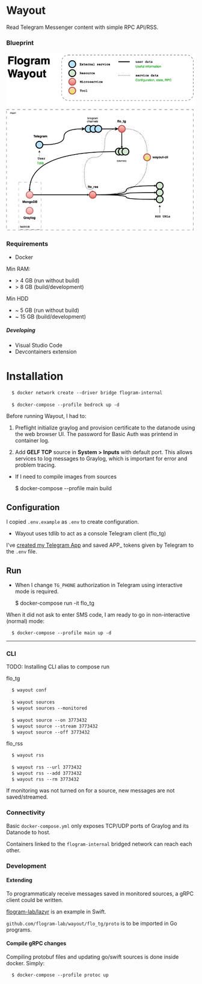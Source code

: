 # Wayout

Read Telegram Messenger content with simple RPC API/RSS.

### Blueprint

![FlogramBlueprint](FlogramBlueprint.drawio.png)

### Requirements

- Docker

Min RAM:

 - \> 4 GB (run without build)
 - \> 8 GB (build/development)

Min HDD

 - ~ 5 GB (run without build)
 - ~ 15 GB (build/development)

 ##### Developing

  - Visual Studio Code
  - Devcontainers extension

# Installation

      $ docker network create --driver bridge flogram-internal

      $ docker-compose --profile bedrock up -d

Before running Wayout, I had to:

 1. Preflight initialize graylog and provision certificate to the datanode using the web browser UI. The password for Basic Auth was printend in container log.

 2. Add **GELF TCP** source in **System > Inputs** with default port. This allows services to log messages to Graylog, which is important for error and problem tracing.

 - If I need to compile images from sources

      $ docker-compose --profile main build

## Configuration

I copied `.env.example` as `.env` to create configuration.

 - Wayout uses tdlib to act as a console Telegram client (flo_tg)
 
 I've [created my Telegram App](https://core.telegram.org/api/obtaining_api_id) and saved APP_ tokens given by Telegram to the `.env` file.

## Run

 - When I change `TG_PHONE` authorization in Telegram using interactive mode is required.

      $ docker-compose run -it flo_tg


When it did not ask to enter SMS code, I am ready to go in non-interactive (normal) mode:

      $ docker-compose --profile main up -d

-----

### CLI

TODO: Installing CLI alias to compose run

flo_tg

      $ wayout conf

      $ wayout sources
      $ wayout sources --monitored

      $ wayout source --on 3773432
      $ wayout source --stream 3773432
      $ wayout source --off 3773432

flo_rss

      $ wayout rss

      $ wayout rss --url 3773432
      $ wayout rss --add 3773432
      $ wayout rss --rm 3773432


If monitoring was not turned on for a source, new messages are not saved/streamed.

### Connectivity

Basic `docker-compose.yml` only exposes TCP/UDP ports of Graylog and its Datanode to host.

Containers linked to the `flogram-internal` bridged network can reach each other.

### Development

#### Extending

To programmaticaly receive messages saved in monitored sources, a gRPC client could be written.

[flogram-lab/lazyr](https://github.com/flogram-lab/lazyr) is an example in Swift.

 `github.com/flogram-lab/wayout/flo_tg/proto` is to be imported in Go programs.

#### Compile gRPC changes

Compiling protobuf files and updating go/swift sources is done inside docker. Simply:

      $ docker-compose --profile protoc up

